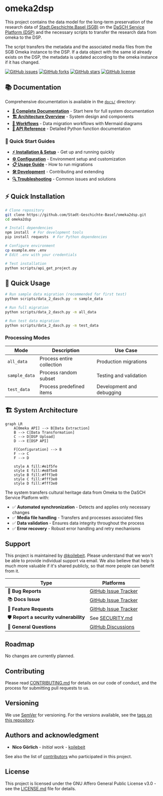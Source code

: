 # omeka2dsp

This project contains the data model for the long-term preservation of the research data of [Stadt.Geschichte.Basel (SGB)](https://stadtgeschichtebasel.ch/) on the [DaSCH Service Platform (DSP)](https://www.dasch.swiss/plattform-characteristics) and the necessary scripts to transfer the research data from omeka to the DSP.

The script transfers the metadata and the associated media files from the SGB Omeka instance to the DSP. If a data object with the same id already exists on the DSP, the metadata is updated according to the omeka instance if it has changed.

[![GitHub issues](https://img.shields.io/github/issues/koilebeit/omeka2dsp.svg)](https://github.com/koilebeit/omeka2dsp/issues)
[![GitHub forks](https://img.shields.io/github/forks/koilebeit/omeka2dsp.svg)](https://github.com/koilebeit/omeka2dsp/network)
[![GitHub stars](https://img.shields.io/github/stars/koilebeit/omeka2dsp.svg)](https://github.com/koilebeit/omeka2dsp/stargazers)
[![GitHub license](https://img.shields.io/github/license/koilebeit/omeka2dsp.svg)](https://github.com/koilebeit/omeka2dsp/blob/main/LICENSE.md)

## 📚 Documentation

Comprehensive documentation is available in the [`docs/`](docs/) directory:

- **[📖 Complete Documentation](docs/README.md)** - Start here for full system documentation
- **[🏗️ Architecture Overview](docs/architecture/README.md)** - System design and components
- **[🔄 Workflows](docs/workflows/README.md)** - Data migration workflows with Mermaid diagrams
- **[🔧 API Reference](docs/api/README.md)** - Detailed Python function documentation

### 🚀 Quick Start Guides

- **[⚡ Installation & Setup](docs/guides/installation.md)** - Get up and running quickly
- **[⚙️ Configuration](docs/guides/configuration.md)** - Environment setup and customization
- **[📋 Usage Guide](docs/guides/usage.md)** - How to run migrations
- **[🛠️ Development](docs/guides/development.md)** - Contributing and extending
- **[🔍 Troubleshooting](docs/guides/troubleshooting.md)** - Common issues and solutions

## ⚡ Quick Installation

```bash
# Clone repository
git clone https://github.com/Stadt-Geschichte-Basel/omeka2dsp.git
cd omeka2dsp

# Install dependencies
npm install  # For development tools
pip install requests  # For Python dependencies

# Configure environment
cp example.env .env
# Edit .env with your credentials

# Test installation
python scripts/api_get_project.py
```

## 🚀 Quick Usage

```bash
# Run sample data migration (recommended for first test)
python scripts/data_2_dasch.py -m sample_data

# Run full migration
python scripts/data_2_dasch.py -m all_data

# Run test data migration
python scripts/data_2_dasch.py -m test_data
```

### Processing Modes

| Mode | Description | Use Case |
|------|-------------|----------|
| `all_data` | Process entire collection | Production migrations |
| `sample_data` | Process random subset | Testing and validation |
| `test_data` | Process predefined items | Development and debugging |

## 🏗️ System Architecture

```mermaid
graph LR
    A[Omeka API] --> B[Data Extraction]
    B --> C[Data Transformation]
    C --> D[DSP Upload]
    D --> E[DSP API]
    
    F[Configuration] --> B
    F --> C
    F --> D
    
    style A fill:#e1f5fe
    style E fill:#e8f5e8
    style B fill:#fff3e0
    style C fill:#fff3e0
    style D fill:#fff3e0
```

The system transfers cultural heritage data from Omeka to the DaSCH Service Platform with:
- ✅ **Automated synchronization** - Detects and applies only necessary changes
- ✅ **Media file handling** - Transfers and processes associated files
- ✅ **Data validation** - Ensures data integrity throughout the process
- ✅ **Error recovery** - Robust error handling and retry mechanisms

## Support

This project is maintained by [@koilebeit](https://github.com/koilebeit). Please understand that we won't be able to provide individual support via email. We also believe that help is much more valuable if it's shared publicly, so that more people can benefit from it.

| Type                                   | Platforms                                                                |
| -------------------------------------- | ------------------------------------------------------------------------ |
| 🚨 **Bug Reports**                     | [GitHub Issue Tracker](https://github.com/koilebeit/omeka2dsp/issues)    |
| 📚 **Docs Issue**                      | [GitHub Issue Tracker](https://github.com/koilebeit/omeka2dsp/issues)    |
| 🎁 **Feature Requests**                | [GitHub Issue Tracker](https://github.com/koilebeit/omeka2dsp/issues)    |
| 🛡 **Report a security vulnerability** | See [SECURITY.md](SECURITY.md)                                           |
| 💬 **General Questions**               | [GitHub Discussions](https://github.com/koilebeit/omeka2dsp/discussions) |

## Roadmap

No changes are currently planned.

## Contributing

Please read [CONTRIBUTING.md](CONTRIBUTING.md) for details on our code of conduct, and the process for submitting pull requests to us.

## Versioning

We use [SemVer](http://semver.org/) for versioning. For the versions available, see the [tags on this repository](https://github.com/koilebeit/omeka2dsp/tags).

## Authors and acknowledgment

- **Nico Görlich** - _Initial work_ - [koilebeit](https://github.com/koilebeit)

See also the list of [contributors](https://github.com/koilebeit/omeka2dsp/graphs/contributors) who participated in this project.

## License

This project is licensed under the GNU Affero General Public License v3.0 - see the [LICENSE.md](LICENSE.md) file for details.
